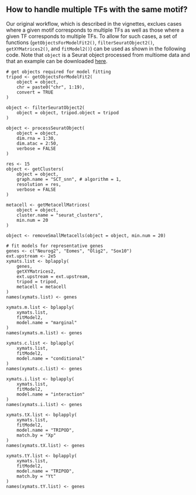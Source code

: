 ## How to handle multiple TFs with the same motif?
  
Our original workflow, which is described in the vignettes, exclues
cases where a given motif corresponds to multiple TFs as well as
those where a given TF corresponds to multiple TFs. 
To allow for such cases, a set of functions
(`getObjectsForModelFit2()`, `filterSeuratObject2()`, 
`getXYMatrices2()`, and `fitModel2()`) can be used as shown in the
following code.
Note that `object` is a Seurat object processed from multiome data and that an example can be 
downloaded [here](https://www.dropbox.com/s/4afi9rp4t5d5km0/e18.chromvar.rds?dl=0).

```
# get objects required for model fitting
tripod <- getObjectsForModelFit2(
    object = object,
    chr = paste0("chr", 1:19),
    convert = TRUE
)

object <- filterSeuratObject2(
    object = object, tripod.object = tripod
)

object <- processSeuratObject(
    object = object,
    dim.rna = 1:30,
    dim.atac = 2:50,
    verbose = FALSE
)

res <- 15
object <- getClusters(
    object = object,
    graph.name = "SCT_snn", # algorithm = 1,
    resolution = res,
    verbose = FALSE
)

metacell <- getMetacellMatrices(
    object = object,
    cluster.name = "seurat_clusters",
    min.num = 20
)

object <- removeSmallMetacells(object = object, min.num = 20)

# fit models for representative genes
genes <- c("Neurog2", "Eomes", "Olig2", "Sox10")
ext.upstream <- 2e5
xymats.list <- bplapply(
    genes,
    getXYMatrices2,
    ext.upstream = ext.upstream,
    tripod = tripod,
    metacell = metacell
)
names(xymats.list) <- genes

xymats.m.list <- bplapply(
    xymats.list,
    fitModel2,
    model.name = "marginal"
)
names(xymats.m.list) <- genes

xymats.c.list <- bplapply(
    xymats.list,
    fitModel2,
    model.name = "conditional"
)
names(xymats.c.list) <- genes

xymats.i.list <- bplapply(
    xymats.list,
    fitModel2,
    model.name = "interaction"
)
names(xymats.i.list) <- genes

xymats.tX.list <- bplapply(
    xymats.list,
    fitModel2,
    model.name = "TRIPOD",
    match.by = "Xp"
)
names(xymats.tX.list) <- genes

xymats.tY.list <- bplapply(
    xymats.list,
    fitModel2,
    model.name = "TRIPOD",
    match.by = "Yt"
)
names(xymats.tY.list) <- genes
```



